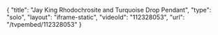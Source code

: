 {
    "title": "Jay King Rhodochrosite and Turquoise Drop Pendant",
    "type": "solo",
    "layout": "iframe-static",
    "videoId": "112328053",
    "url": "\/tvpembed\/112328053"
}